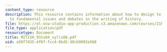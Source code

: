 ```yaml
---
content_type: resource
description: This resource contains information about how to design to introduce students
  to fundamental issues and debates in the writing of history.
file: https://ol-ocw-studio-app-production.s3.amazonaws.com/courses/21h-931-seminar-in-historical-methods-spring-2004/a50f74354f07fcc40bd530cb9092e560_MIT21H_931s04_sylls08.pdf
file_type: application/pdf
resourcetype: Document
title: MIT21H_931s04_sylls08.pdf
uid: a50f7435-4f07-fcc4-0bd5-30cb9092e560
---
```

